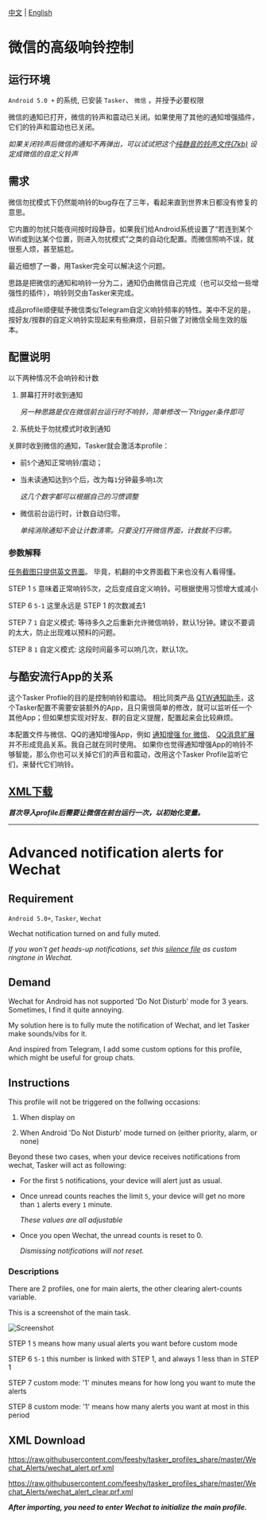 [中文](https://github.com/feeshy/tasker_profiles_share/blob/master/Wechat_Alerts/readme.md#%E5%BE%AE%E4%BF%A1%E7%9A%84%E9%AB%98%E7%BA%A7%E5%93%8D%E9%93%83%E6%8E%A7%E5%88%B6)
|
[English](https://github.com/feeshy/tasker_profiles_share/blob/master/Wechat_Alerts/readme.md#advanced-notification-alerts-for-wechat)

# 微信的高级响铃控制

## 运行环境
`Android 5.0 +` 的系统, 已安装 `Tasker`、 `微信` ，并授予必要权限

微信的通知已打开，微信的铃声和震动已关闭。如果使用了其他的通知增强插件，它们的铃声和震动也已关闭。

*如果关闭铃声后微信的通知不再弹出，可以试试把这个[纯静音的铃声文件(7kb)](https://raw.githubusercontent.com/feeshy/tasker_profiles_share/master/Wechat_Alerts/silence.m4a)
设定成微信的自定义铃声*

## 需求

微信勿扰模式下仍然能响铃的bug存在了三年，看起来直到世界末日都没有修复的意思。

它内置的勿扰只能夜间按时段静音。如果我们给Android系统设置了“若连到某个Wifi或到达某个位置，则进入勿扰模式”之类的自动化配置。而微信照响不误，就很惹人烦，甚至尴尬。

最近细想了一番，用Tasker完全可以解决这个问题。

思路是把微信的通知和响铃一分为二，通知仍由微信自己完成（也可以交给一些增强性的插件），响铃则交由Tasker来完成。

成品profile顺便赋予微信类似Telegram自定义响铃频率的特性。美中不足的是，按好友/按群的自定义响铃实现起来有些麻烦，目前只做了对微信全局生效的版本。

## 配置说明

以下两种情况不会响铃和计数

1. 屏幕打开时收到通知

    *另一种思路是仅在微信前台运行时不响铃，简单修改一下trigger条件即可*

2. 系统处于勿扰模式时收到通知

关屏时收到微信的通知，Tasker就会激活本profile：

* 前`5`个通知正常响铃/震动；

* 当未读通知达到`5`个后，改为每`1`分钟最多响`1`次

  *这几个数字都可以根据自己的习惯调整*

* 微信前台运行时，计数自动归零。

  *单纯消除通知不会让计数清零。只要没打开微信界面，计数就不归零。*
  
### 参数解释

[任务截图只提供英文界面](https://github.com/feeshy/tasker_profiles_share/blob/master/Wechat_Alerts/readme.md#descriptions)。
毕竟，机翻的中文界面截下来也没有人看得懂。

STEP 1 `5` 意味着正常响铃5次，之后变成自定义响铃。可根据使用习惯增大或减小

STEP 6 `5-1` 这里永远是 STEP 1 的次数减去1

STEP 7 `1` 自定义模式: 等待多久之后重新允许微信响铃，默认1分钟。建议不要调的太大，防止出现难以预料的问题。

STEP 8 `1` 自定义模式: 这段时间最多可以响几次，默认1次。


## 与酷安流行App的关系

这个Tasker Profile的目的是控制响铃和震动。
相比同类产品 [QTW通知助手](https://www.coolapk.com/apk/cn.vove7.qtmnotificationplugin)，这个Tasker配置不需要安装额外的App，且只需很简单的修改，就可以监听任一个其他App；但如果想实现对好友、群的自定义提醒，配置起来会比较麻烦。

本配置文件与微信、QQ的通知增强App，例如
[通知增强 for 微信](https://www.coolapk.com/apk/me.zhanghai.android.wechatnotificationtweaks2)、
[QQ消息扩展](https://www.coolapk.com/apk/com.inklin.qqnotfandshare)
并不形成竞品关系。我自己就在同时使用。
如果你也觉得通知增强App的响铃不够智能，那么你也可以关掉它们的声音和震动，改用这个Tasker Profile监听它们，来替代它们响铃。

## [XML下载](https://github.com/feeshy/tasker_profiles_share/blob/master/Wechat_Alerts/readme.md#xml-download)

***首次导入profile后需要让微信在前台运行一次，以初始化变量。***

- - -
# Advanced notification alerts for Wechat

## Requirement

`Android 5.0+`, `Tasker`, `Wechat`

Wechat notification turned on and fully muted.

*If you won't get heads-up notifications, set this [silence file](https://raw.githubusercontent.com/feeshy/tasker_profiles_share/master/Wechat_Alerts/silence.m4a) as custom ringtone in Wechat.*

## Demand

Wechat for Android has not supported 'Do Not Disturb' mode for 3 years. Sometimes, I find it quite annoying.

My solution here is to fully mute the notification of Wechat, and let Tasker make sounds/vibs for it.

And inspired from Telegram, I add some custom options for this profile, which might be useful for group chats.

## Instructions

This profile will not be triggered on the follwing occasions:

1. When display on

2. When Android 'Do Not Disturb' mode turned on (either priority, alarm, or none)

Beyond these two cases, when your device receives notifications from wechat, Tasker will act as following:

* For the first `5` notifications, your device will alert just as usual.

* Once unread counts reaches the limit `5`, your device will get no more than `1` alerts every `1` minute.

  *These values are all adjustable*

* Once you open Wechat, the unread counts is reset to 0.

  *Dismissing notifications will not reset.*
  
### Descriptions

There are 2 profiles, one for main alerts, the other clearing alert-counts variable.

This is a screenshot of the main task.

![Screenshot](2018-08-30-21-04-44.png)

STEP 1 `5` means how many usual alerts you want before custom mode

STEP 6 `5-1` this number is linked with STEP 1, and always 1 less than in STEP 1

STEP 7 custom mode: '1' minutes means for how long you want to mute the alerts

STEP 8 custom mode: '1' means how many alerts you want at most in this period

## XML Download

https://raw.githubusercontent.com/feeshy/tasker_profiles_share/master/Wechat_Alerts/wechat_alert.prf.xml

https://raw.githubusercontent.com/feeshy/tasker_profiles_share/master/Wechat_Alerts/wechat_alert_clear.prf.xml

***After importing, you need to enter Wechat to initialize the main profile.***
